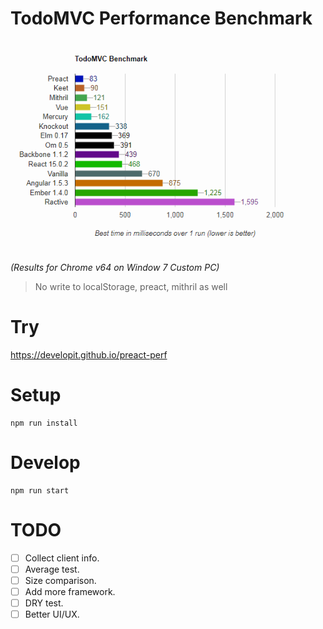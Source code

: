 # TodoMVC Performance Benchmark

<img src="img/2018-02-06.png" width="583">

_(Results for Chrome v64 on Window 7 Custom PC)_

> No write to localStorage, preact, mithril as well

# Try
https://developit.github.io/preact-perf

# Setup
```
npm run install
```
# Develop
```
npm run start
```
# TODO
- [ ] Collect client info.
- [ ] Average test.
- [ ] Size comparison.
- [ ] Add more framework.
- [ ] DRY test.
- [ ] Better UI/UX.
